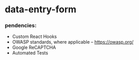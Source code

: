 # data-entry-form

### pendencies:

- Custom React Hooks
- OWASP standards, where applicable – https://owasp.org/
- Google ReCAPTCHA
- Automated Tests
